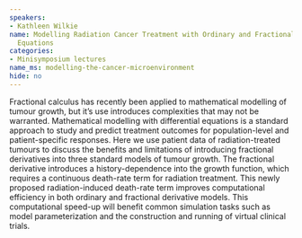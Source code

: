 ```yaml
---
speakers:
- Kathleen Wilkie
name: Modelling Radiation Cancer Treatment with Ordinary and Fractional Differential
  Equations
categories:
- Minisymposium lectures
name_ms: modelling-the-cancer-microenvironment
hide: no
---
```

Fractional calculus has recently been applied to mathematical modelling of tumour growth, but it’s use introduces complexities that may not be warranted. Mathematical modelling with differential equations is a standard approach to study and predict
 treatment outcomes for population-level and patient-specific responses. Here we use patient data of radiation-treated tumours to discuss the benefits and limitations of introducing fractional derivatives into three standard models of tumour growth. The
 fractional derivative introduces a history-dependence into the growth function, which requires a continuous death-rate term for radiation treatment. This newly proposed radiation-induced death-rate term improves computational efficiency in both ordinary
 and fractional derivative models. This computational speed-up will benefit common simulation tasks such as model parameterization and the construction and running of virtual clinical trials.



